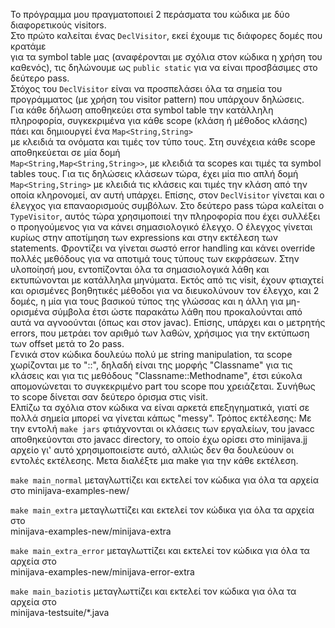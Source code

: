 Το πρόγραμμα μου πραγματοποιεί 2 περάσματα του κώδικα με δύο διαφορετικούς visitors.\
Στο πρώτο καλείται ένας `DeclVisitor`, εκεί έχουμε τις διάφορες δομές που κρατάμε\
για τα  symbol table μας (αναφέρονται με σχόλια στον κώδικα η χρήση του καθενός), τις δηλώνουμε ως   `public static` για να είναι προσβάσιμες στο δεύτερο pass.\
Στόχος του `DeclVisitor` είναι να προσπελάσει όλα τα σημεία του προγράμματος (με χρήση του visitor pattern) που υπάρχουν δηλώσεις.\
Για κάθε δήλωση αποθηκεύει στα symbol table την κατάλληλη πληροφορία, συγκεκριμένα για κάθε scope (κλάση ή μέθοδος κλάσης) πάει και δημιουργεί ένα `Map<String,String>` \
με κλειδιά τα ονόματα και τιμές τον τύπο τους. Στη συνέχεια κάθε scope αποθηκεύεται σε μία δομή  
`Map<String,Map<String,String>>`, με κλειδιά τα scopes και τιμές τα symbol tables τους. Για τις δηλώσεις κλάσεων τώρα,
έχει μία πιο απλή δομή `Map<String,String>` με κλειδιά τις κλάσεις και τιμές 
την κλάση από την οποία κληρονομεί, αν αυτή υπάρχει. Επίσης, στον `DeclVisitor` γίνεται και ο
έλεγχος για επαναορισμούς συμβόλων. Στο δεύτερο pass τώρα καλείται ο `TypeVisitor`, αυτός τώρα
χρησιμοποιεί την πληροφορία που έχει συλλέξει ο προηγούμενος για να κάνει σημασιολογικό έλεγχο. Ο έλεγχος γίνεται 
κυρίως στην αποτίμηση των expressions και στην εκτέλεση των statements. Φροντίζει να γίνεται
σωστό error handling και κάνει override πολλές μεθόδους για να αποτιμά τους τύπους των
εκφράσεων. Στην υλοποίησή μου, εντοπίζονται όλα τα σημασιολογικά λάθη και 
εκτυπώνονται με κατάλληλα μηνύματα. Εκτός από τις visit, έχουν φτιαχτεί και 
ορισμένες βοηθητικές μέθοδοι για να διευκολύνουν τον έλεγχο, και 2 δομές, 
η μία για τους βασικού τύπος της γλώσσας και η άλλη για μη-ορισμένα σύμβολα έτσι ώστε παρακάτω λάθη 
που προκαλούνται από αυτά να αγνοούνται (όπως και στον javac). Επίσης, υπάρχει και ο μετρητής 
errors, που μετράει τον αριθμό των λαθών, χρήσιμος για την εκτύπωση των offset μετά το 2ο pass. \
Γενικά στον κώδικα δουλεύω πολύ με string manipulation, τα scope χωρίζονται με το 
"::", δηλαδή είναι της μορφής "Classname" για τις κλάσεις και για τις
μεθόδους "Classname::Methodname", έτσι εύκολα απομονώνεται το συγκεκριμένο part του 
scope που χρειάζεται. Συνήθως το scope δίνεται σαν δεύτερο όρισμα στις visit.\
Ελπίζω τα σχόλια στον κώδικα να είναι αρκετά επεξηγηματικά, γιατί σε πολλά
σημεία μπορεί να γίνεται κάπως "messy".
Τρόπος εκτέλεσης:
Με την εντολή `make jars` φτιάχνονται οι κλάσεις των εργαλείων, του 
javacc αποθηκεύονται στο javacc directory, το οποίο έχω ορίσει στο minijava.jj
αρχείο γι' αυτό χρησιμοποιείστε αυτό, αλλιώς δεν θα δουλεύουν οι εντολές εκτέλεσης.
Μετα διαλέξτε μια make για την κάθε εκτέλεση.

`make main_normal` μεταγλωττίζει και εκτελεί τον κώδικα για όλα τα αρχεία στο minijava-examples-new/  

`make main_extra` μεταγλωττίζει και εκτελεί τον κώδικα για όλα τα αρχεία στο \
minijava-examples-new/minijava-extra

`make main_extra_error` μεταγλωττίζει και εκτελεί τον κώδικα για όλα τα αρχεία στο \
minijava-examples-new/minijava-error-extra  

`make main_baziotis` μεταγλωττίζει και εκτελεί τον κώδικα για όλα τα αρχεία στο \
minijava-testsuite/*.java




